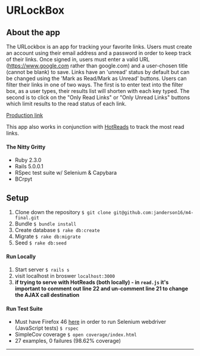 # URLockBox

## About the app

The URLockbox is an app for tracking your favorite links. Users must create an account using their email address and a password in order to keep track of their links. Once signed in, users must enter a valid URL (https://www.google.com rather than google.com) and a user-chosen title (cannot be blank) to save. Links have an 'unread' status by default but can be changed using the 'Mark as Read/Mark as Unread' buttons. Users can filter their links in one of two ways. The first is to enter text into the filter box, as a user types, their results list will shorten with each key typed. The second is to click on the "Only Read Links" or "Only Unread Links" buttons which limit results to the read status of each link.

[Production link](https://obscure-basin-69091.herokuapp.com/)

This app also works in conjunction with [HotReads](https://peaceful-anchorage-24168.herokuapp.com/) to track the most read links.

#### The Nitty Gritty
* Ruby 2.3.0
* Rails 5.0.0.1
* RSpec test suite w/ Selenium & Capybara
* BCrpyt


## Setup

1. Clone down the repository
```$ git clone git@github.com:janderson16/m4-final.git```
1. Bundle
```$ bundle install```
1. Create database
```$ rake db:create```
1. Migrate
```$ rake db:migrate``` 
1. Seed
```$ rake db:seed```
#### Run Locally
1. Start server
```$ rails s```
1. visit localhost in broswer
```localhost:3000``` 
2. **if trying to serve with HotReads (both locally)  - in ```read.js``` it's important to comment out line 22 and un-comment line 21 to change the AJAX call destination**
#### Run Test Suite
* Must have Firefox 46  [here](https://www.softexia.com/windows/web-browsers/firefox-46) in order to run Selenium webdriver (JavaScript tests)
```$ rspec```
* SimpleCov coverage
```$ open coverage/index.html```
* 27 examples, 0 failures (98.62% coverage)

---
